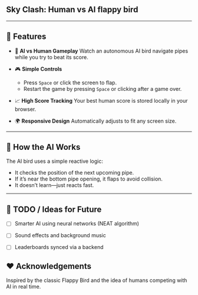 

## Sky Clash: Human vs AI flappy bird

---

## 🚀 Features

* 🧠 **AI vs Human Gameplay**
  Watch an autonomous AI bird navigate pipes while you try to beat its score.

* 🎮 **Simple Controls**

  * Press `Space` or click the screen to flap.
  * Restart the game by pressing `Space` or clicking after a game over.

* 📈 **High Score Tracking**
  Your best human score is stored locally in your browser.

* 🌍 **Responsive Design**
  Automatically adjusts to fit any screen size.

---

## 🤖 How the AI Works

The AI bird uses a simple reactive logic:

* It checks the position of the next upcoming pipe.
* If it’s near the bottom pipe opening, it flaps to avoid collision.
* It doesn’t learn—just reacts fast.

---

## 📌 TODO / Ideas for Future

* [ ] Smarter AI using neural networks (NEAT algorithm)
* [ ] Sound effects and background music
* [ ] Leaderboards synced via a backend



## ❤️ Acknowledgements

Inspired by the classic Flappy Bird and the idea of humans competing with AI in real time.
